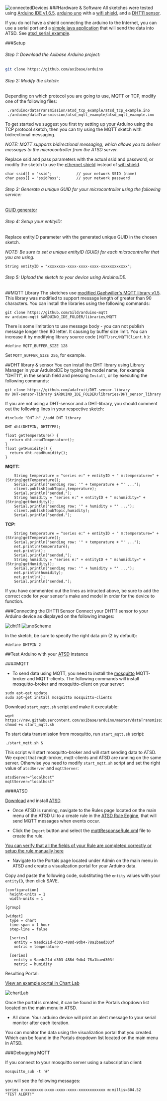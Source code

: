
![connectedDevices](https://github.com/axibase/arduino/blob/master/dataTransmission/images/connectedDevices.png)
###Hardware & Software
All sketches were tested using [Arduino IDE v1.6.5](https://www.arduino.cc/en/Main/Software), [arduino uno](http://www.arduino.cc/en/Main/ArduinoBoardUno) with a [wifi shield](https://www.arduino.cc/en/Main/ArduinoWiFiShield), and a [DHT11 sensor](http://www.micropik.com/PDF/dht11.pdf).

If you do not have a shield connecting the arduino to the Internet, you can use a serial port and a [simple java application](https://github.com/axibase/arduino/blob/master/dataTransmission/atsd_serial_example/SerialReader.java)  that will send the data into ATSD. See [atsd_serial_example](https://github.com/axibase/arduino/tree/master/dataTransmission/atsd_serial_example).


###Setup

###### Step 1: Download the Axibase Arduino project: 
```bash
git clone https://github.com/axibase/arduino
```

###### Step 2: Modify the sketch:

Depending on which protocol you are going to use, MQTT or TCP, modify one of the following files:

```
 ./arduino/dataTransmission/atsd_tcp_example/atsd_tcp_example.ino
 ./arduino/dataTransmission/atsd_mqtt_example/atsd_mqtt_example.ino
```

To get started we suggest you first try setting up your Arduino using the TCP protocol sketch, then you can try using the MQTT sketch with bidirectional messaging.

*NOTE: MQTT supports bidirectional messaging, which allows you to deliver messages to the microcontroller from the ATSD server.*

Replace ssid and pass parameters with the actual ssid and password, or modify the sketch to use the [ethernet shield](https://www.arduino.cc/en/Main/ArduinoEthernetShield) instead of [wifi shield](https://www.arduino.cc/en/Main/ArduinoWiFiShield).
```
char ssid[] = "ssid";           // your network SSID (name)
char pass[] = "ssidPass";       // your network password
```

######  Step 3: Generate a unique GUID for your microcontroller using the following service:

[GUID generator](https://www.guidgenerator.com/online-guid-generator.aspx)


######  Step 4: Setup your entityID:

Replace entityID parameter with the generated unique GUID in the chosen sketch.

*NOTE: Be sure to set a unique entityID (GUID) for each microcontroller that you are using.*

```
String entityID = "xxxxxxxx-xxxx-xxxx-xxxx-xxxxxxxxxxxx";
```

######  Step 5: Upload the sketch to your device using ArduinoIDE.


##MQTT Library
The sketches use [modified Gaehwiller's MQTT library v1.5](https://github.com/Sild/arduino-mqtt). 
This library was modified to support message length of greater than 90 characters. You can install the libraries using the following commands:
```
git clone https://github.com/Sild/arduino-mqtt
mv arduino-mqtt $ARDUINO_IDE_FOLDER/libraries/MQTT
```

There is some limitation to use message body - you can not publish message longer then 80 letter. It causing by buffer size limit. You can increase it by modifying library source code ( `MQTT/src/MQTTClient.h` ):
```
#define MQTT_BUFFER_SIZE 128 
```
Set ``MQTT_BUFFER_SIZE 256``, for example.

##DHT library & sensor
You can install the DHT library using Library Manager in your ArduinoIDE by typing the model name, for example "DHT11", in the search field and pressing `Install`, or by executing the following commands:
```
git clone https://github.com/adafruit/DHT-sensor-library
mv DHT-sensor-library $ARDUINO_IDE_FOLDER/libraries/DHT_sensor_library
```
If you are not using a DHT-sensor and a DHT-library, you should comment out the following lines in your respective sketch:
```
#include "DHT.h" //add DHT library
```
```
DHT dht(DHTPIN, DHTTYPE);
```
```
float getTemperature() {
  return dht.readTemperature();
}
float getHumidity() {
  return dht.readHumidity();
}
```

**MQTT:**


```
    String temperature = "series e:" + entityID + " m:temperature=" + (String)getTemperature();  
    Serial.println("sending row: '" + temperature + "' ...");
    client.publish(pubTopic,temperature);
    Serial.println("sended.");
    String humidity = "series e:" + entityID + " m:humidity=" + (String)getHumidity();  
    Serial.println("sending row: '" + humidity + "' ...");
    client.publish(pubTopic,humidity);
    Serial.println("sended.");
```

**TCP:**
```
    String temperature = "series e:" + entityID + " m:temperature=" + (String)getTemperature();  
    Serial.println("sending row: '" + temperature + "' ...");
    net.println(temperature);
    net.println();
    Serial.println("sended.");
    String humidity = "series e:" + entityID + " m:humidity=" + (String)getHumidity();  
    Serial.println("sending row: '" + humidity + "' ...");
    net.println(humidity);
    net.println();
    Serial.println("sended.");
```
If you have commented out the lines as intructed above, be sure to add the correct code for your sensor's make and model in order for the device to function.

###Connecting the DHT11 Sensor
Connect your DHT11 sensor to your Arduino device as displayed on the following images:

![dht11](https://github.com/axibase/arduino/blob/master/dataTransmission/images/dht11.png)
![unoScheme](https://github.com/axibase/arduino/blob/master/dataTransmission/images/unoScheme.png)

In the sketch, be sure to specify the right data pin (2 by default):
```
#define DHTPIN 2
```

##Test Arduino with your [ATSD](http://axibase.com/products/axibase-time-series-database/) instance

####MQTT

* To send data using MQTT, you need to install the [mosquitto](http://mosquitto.org/) MQTT-broker and MQTT-clients. 
The following commands will install mosquitto-broker and mosquitto-client on your server:
```
sudo apt-get update
sudo apt-get install mosquitto mosquitto-clients
```
Download `start_mqtt.sh` script and make it executable:
```
wget https://raw.githubusercontent.com/axibase/arduino/master/dataTransmission/start_mqtt.sh
chmod +x start_mqtt.sh
```
To start data transmission from mosquitto, run `start_mqtt.sh` script:
```
./start_mqtt.sh &
```
This script will start mosquitto-broker and will start sending data to ATSD. We expect that mqtt-broker, mqtt-clients and ATSD are running on the same server. Otherwise you need to modify `start_mqtt.sh` script and set the right value of `atsdServer` and `mqttServer`:
```
atsdServer="localhost"
mqttServer="localhost"
```
####ATSD

[Download](http://axibase.com/products/axibase-time-series-database/download-atsd/) and install [ATSD](http://axibase.com/products/axibase-time-series-database/). 

* Once ATSD is running, navigate to the Rules page located on the main menu of the ATSD UI to a create rule in the [ATSD Rule Engine](http://axibase.com/products/axibase-time-series-database/rule-engine/), that will send MQTT messages when events occur.

* Click the `Import` button and select the [mqttResponseRule.xml](https://github.com/axibase/arduino/blob/master/dataTransmission/mqttResponseRule.xml) file to create the rule.

[You can verify that all the fields of your Rule are completed correctly or setup the rule manually here](https://github.com/axibase/arduino/blob/master/dataTransmission/atsd_rules.md)

* Navigate to the Portals page located under Admin on the main menu in ATSD and create a visualization portal for your Arduino data.

Copy and paste the following code, substituting the `entity` values with your `entityID`, then click SAVE.
```
[configuration]
  height-units = 1
  width-units = 1

[group]

[widget]
  type = chart
  time-span = 1 hour
  step-line = false

  [series]
    entity = 9aedc21d-d303-488d-9db4-78a1baed303f
    metric = temperature

  [series]
    entity = 9aedc21d-d303-488d-9db4-78a1baed303f
    metric = humidity
```
Resulting Portal:

[View an example portal in Chart Lab](http://axibase.com/chartlab/fe9ebce1)

![chartLab](https://github.com/axibase/arduino/blob/master/dataTransmission/images/chartLab.png)

Once the portal is created, it can be found in the Portals dropdown list located on the main menu in ATSD.

* All done. Your arduino device will print an alert message to your serial monitor after each iteration. 

You can monitor the data using the visualization portal that you created. Which can be found in the Portals dropdown list located on the main menu in ATSD.

###Debugging MQTT 

If you connect to your mosquitto server using a subscription client:
```
mosquitto_sub -t '#'
```
you will see the following messages:
```
series e:xxxxxxxx-xxxx-xxxx-xxxx-xxxxxxxxxxxx m:millis=304.52
"TEST ALERT!"
```
